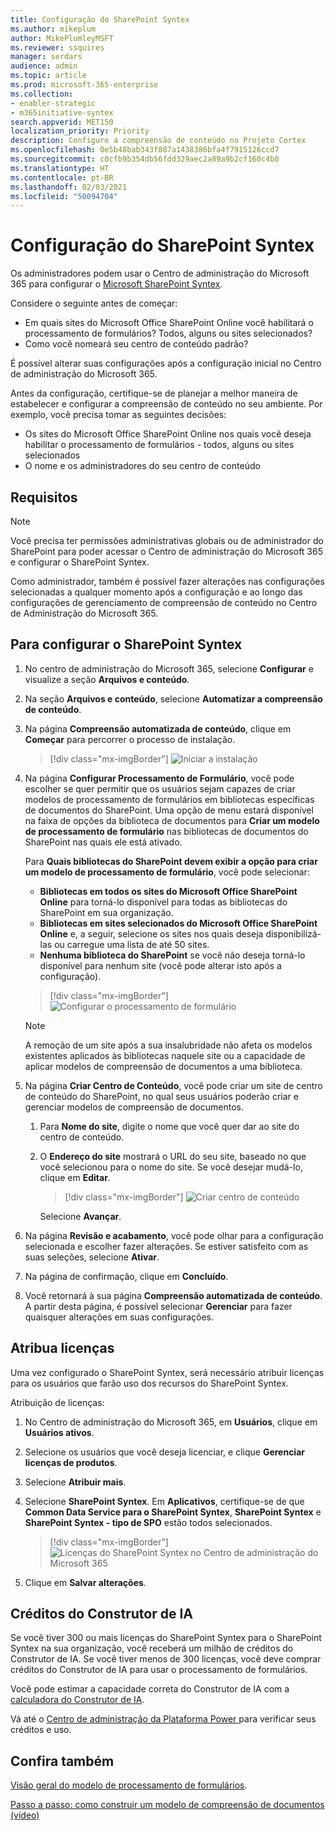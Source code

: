 ```yaml
---
title: Configuração do SharePoint Syntex
ms.author: mikeplum
author: MikePlumleyMSFT
ms.reviewer: ssquires
manager: serdars
audience: admin
ms.topic: article
ms.prod: microsoft-365-enterprise
ms.collection:
- enabler-strategic
- m365initiative-syntex
search.appverid: MET150
localization_priority: Priority
description: Configure a compreensão de conteúdo no Projeto Cortex
ms.openlocfilehash: 0e5b48bab343f887a1438386bfa4f7915126ccd7
ms.sourcegitcommit: c0cfb9b354db56fdd329aec2a89a9b2cf160c4b0
ms.translationtype: HT
ms.contentlocale: pt-BR
ms.lasthandoff: 02/03/2021
ms.locfileid: "50094704"
---
```

# <a name="set-up-sharepoint-syntex"></a>Configuração do SharePoint Syntex

Os administradores podem usar o Centro de administração do Microsoft 365 para configurar o [Microsoft SharePoint Syntex](index.md). 

Considere o seguinte antes de começar:

- Em quais sites do Microsoft Office SharePoint Online você habilitará o processamento de formulários? Todos, alguns ou sites selecionados?
- Como você nomeará seu centro de conteúdo padrão?

É possível alterar suas configurações após a configuração inicial no Centro de administração do Microsoft 365.

Antes da configuração, certifique-se de planejar a melhor maneira de estabelecer e configurar a compreensão de conteúdo no seu ambiente. Por exemplo, você precisa tomar as seguintes decisões:

- Os sites do Microsoft Office SharePoint Online nos quais você deseja habilitar o processamento de formulários - todos, alguns ou sites selecionados
- O nome e os administradores do seu centro de conteúdo

## <a name="requirements"></a>Requisitos 

> [!NOTE]
> Você precisa ter permissões administrativas globais ou de administrador do SharePoint para poder acessar o Centro de administração do Microsoft 365 e configurar o SharePoint Syntex.

Como administrador, também é possível fazer alterações nas configurações selecionadas a qualquer momento após a configuração e ao longo das configurações de gerenciamento de compreensão de conteúdo no Centro de Administração do Microsoft 365.

## <a name="to-set-up-sharepoint-syntex"></a>Para configurar o SharePoint Syntex

1. No centro de administração do Microsoft 365, selecione **Configurar** e visualize a seção **Arquivos e conteúdo**.

2. Na seção **Arquivos e conteúdo**, selecione **Automatizar a compreensão de conteúdo**.<br/>

3. Na página **Compreensão automatizada de conteúdo**, clique em **Começar** para percorrer o processo de instalação.<br/>

    > [!div class="mx-imgBorder"]
    > ![Iniciar a instalação](../media/content-understanding/admin-content-understanding-get-started.png)</br>

4. Na página **Configurar Processamento de Formulário**, você pode escolher se quer permitir que os usuários sejam capazes de criar modelos de processamento de formulários em bibliotecas específicas de documentos do SharePoint. Uma opção de menu estará disponível na faixa de opções da biblioteca de documentos para **Criar um modelo de processamento de formulário** nas bibliotecas de documentos do SharePoint nas quais ele está ativado.
 
     Para **Quais bibliotecas do SharePoint devem exibir a opção para criar um modelo de processamento de formulário**, você pode selecionar:</br>
      - **Bibliotecas em todos os sites do Microsoft Office SharePoint Online** para torná-lo disponível para todas as bibliotecas do SharePoint em sua organização.</br>
      - **Bibliotecas em sites selecionados do Microsoft Office SharePoint Online** e, a seguir, selecione os sites nos quais deseja disponibilizá-las ou carregue uma lista de até 50 sites.</br>
      - **Nenhuma biblioteca do SharePoint** se você não deseja torná-lo disponível para nenhum site (você pode alterar isto após a configuração).

   > [!div class="mx-imgBorder"]
   > ![Configurar o processamento de formulário](../media/content-understanding/admin-configforms.png)

   > [!Note]
   > A remoção de um site após a sua insalubridade não afeta os modelos existentes aplicados às bibliotecas naquele site ou a capacidade de aplicar modelos de compreensão de documentos a uma biblioteca. 
    
5. Na página **Criar Centro de Conteúdo**, você pode criar um site de centro de conteúdo do SharePoint, no qual seus usuários poderão criar e gerenciar modelos de compreensão de documentos.

    1. Para **Nome do site**, digite o nome que você quer dar ao site do centro de conteúdo.
    
    1. O **Endereço do site** mostrará o URL do seu site, baseado no que você selecionou para o nome do site. Se você desejar mudá-lo, clique em **Editar**.

       > [!div class="mx-imgBorder"]
       > ![Criar centro de conteúdo](../media/content-understanding/admin-cu-create-cc.png)</br>

       Selecione **Avançar**.

6. Na página **Revisão e acabamento**, você pode olhar para a configuração selecionada e escolher fazer alterações. Se estiver satisfeito com as suas seleções, selecione **Ativar**.

7. Na página de confirmação, clique em **Concluído**.

8. Você retornará à sua página **Compreensão automatizada de conteúdo**. A partir desta página, é possível selecionar **Gerenciar** para fazer quaisquer alterações em suas configurações. 

## <a name="assign-licenses"></a>Atribua licenças

Uma vez configurado o SharePoint Syntex, será necessário atribuir licenças para os usuários que farão uso dos recursos do SharePoint Syntex.

Atribuição de licenças:

1. No Centro de administração do Microsoft 365, em **Usuários**, clique em **Usuários ativos**.

2. Selecione os usuários que você deseja licenciar, e clique **Gerenciar licenças de produtos**.

3. Selecione **Atribuir mais**.

4. Selecione **SharePoint Syntex**. Em **Aplicativos**, certifique-se de que **Common Data Service para o SharePoint Syntex**, **SharePoint Syntex** e **SharePoint Syntex - tipo de SPO** estão todos selecionados.

    > [!div class="mx-imgBorder"]
    > ![Licenças do SharePoint Syntex no Centro de administração do Microsoft 365](../media/content-understanding/sharepoint-syntex-licenses.png)

5. Clique em **Salvar alterações**.

## <a name="ai-builder-credits"></a>Créditos do Construtor de IA

Se você tiver 300 ou mais licenças do SharePoint Syntex para o SharePoint Syntex na sua organização, você receberá um milhão de créditos do Construtor de IA. Se você tiver menos de 300 licenças, você deve comprar créditos do Construtor de IA para usar o processamento de formulários.

Você pode estimar a capacidade correta do Construtor de IA com a [calculadora do Construtor de IA](https://powerapps.microsoft.com/ai-builder-calculator).

Vá até o [Centro de administração da Plataforma Power ](https://admin.powerplatform.microsoft.com/resources/capacity) para verificar seus créditos e uso.

## <a name="see-also"></a>Confira também

[Visão geral do modelo de processamento de formulários](https://docs.microsoft.com/ai-builder/form-processing-model-overview).

[Passo a passo: como construir um modelo de compreensão de documentos (vídeo)](https://www.youtube.com/watch?v=DymSHObD-bg)
